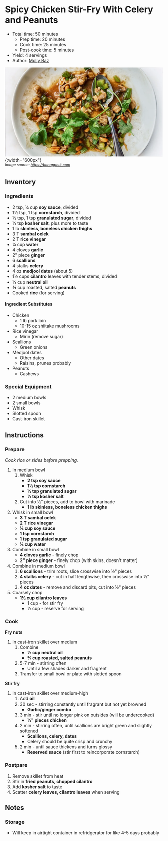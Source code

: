 # Spicy Chicken Stir-Fry With Celery and Peanuts

- Total time: 50 minutes
    - Prep time: 20 minutes
    - Cook time: 25 minutes
    - Post-cook time: 5 minutes
- Yield: 4 servings
- Author: [Molly Baz](https://www.bonappetit.com/recipe/spicy-chicken-stir-fry-with-celery-and-peanuts)

![](./hero.jpg){:width="600px"}
<br />
_<sup>Image source: <https://bonappetit.com></sup>_

## Inventory

### Ingredients

- 2 tsp, ¼ cup **soy sauce**, divided
- 1½ tsp, 1 tsp **cornstarch**, divided
- ½ tsp, 1 tsp **granulated sugar**, divided
- ½ tsp **kosher salt**, plus more to taste
- 1 lb **skinless, boneless chicken thighs**
- 3 T **sambal oelek**
- 2 T **rice vinegar**
- ¼ cup **water**
- 4 cloves **garlic**
- 2" piece **ginger**
- 6 **scallions**
- 4 stalks **celery**
- 4 oz **medjool dates** (about 5)
- 1½ cups **cilantro** leaves with tender stems, divided
- ⅓ cup **neutral oil**
- ¾ cup roasted, salted **peanuts**
- Cooked **rice** (for serving)

#### Ingredient Substitutes

- Chicken
    - 1 lb pork loin
    - 10-15 oz shiitake mushrooms
- Rice vinegar
    - Mirin (remove sugar)
- Scallions
    - Green onions
- Medjool dates
    - Other dates
    - Raisins, prunes probably
- Peanuts
    - Cashews

### Special Equipment

- 2 medium bowls
- 2 small bowls
- Whisk
- Slotted spoon
- Cast-iron skillet

## Instructions

### Prepare

_Cook rice or sides before prepping._

1. In medium bowl
    1. Whisk
        - **2 tsp soy sauce**
        - **1½ tsp cornstarch**
        - **½ tsp granulated sugar**
        - **½ tsp kosher salt**
    1. Cut into ½" pieces, add to bowl with marinade
        - **1 lb skinless, boneless chicken thighs**
1. Whisk in small bowl
    - **3 T sambal oelek**
    - **2 T rice vinegar**
    - **¼ cup soy sauce**
    - **1 tsp cornstarch**
    - **1 tsp granulated sugar**
    - **¼ cup water**
1. Combine in small bowl
    - **4 cloves garlic** - finely chop
    - **2" piece ginger** - finely chop (with skins, doesn't matter)
1. Combine in medium bowl
    1. **6 scallions** - trim roots, slice crosswise into ½" pieces
    1. **4 stalks celery** - cut in half lengthwise, then crosswise into ½" pieces
    1. **4 oz dates** - remove and discard pits, cut into ½" pieces
1. Coarsely chop
    - **1½ cup cilantro leaves**
        - 1 cup - for stir fry
        - ½ cup - reserve for serving

### Cook

**Fry nuts**

1. In cast-iron skillet over medium
    1. Combine
        - **⅓ cup neutral oil**
        - **¾ cup roasted, salted peanuts**
    1. 5-7 min - stirring often
        - Until a few shades darker and fragrent
    1. Transfer to small bowl or plate with slotted spoon


**Stir fry**

1. In cast-iron skillet over medium-high
    1. Add **oil**
    1. 30 sec - stirring constantly until fragrant but not yet browned
        - **Garlic/ginger combo**
    1. 3 min - stir until no longer pink on outsides (will be undercooked)
        - **½" pieces chicken**
    1. 2 min - stirring often, until scallions are bright green and slightly softened
        - **Scallions, celery, dates**
        - Celery should be quite crisp and crunchy
    1. 2 min - until sauce thickens and turns glossy
        - **Reserved sauce** (stir first to reincorporate cornstarch)

### Postpare

1. Remove skillet from heat
1. Stir in **fried peanuts, chopped cilantro**
1. Add **kosher salt** to taste
1. Scatter **celery leaves, cilantro leaves** when serving

## Notes

### Storage

- Will keep in airtight container in refridgerator for like 4-5 days probably
